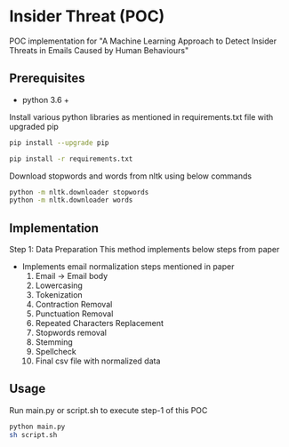 # Insider Threat (POC)
POC implementation for "A Machine Learning Approach to Detect Insider Threats
in Emails Caused by Human Behaviours"

## Prerequisites
- python 3.6 +

Install various python libraries as mentioned in requirements.txt file with upgraded pip

```bash
pip install --upgrade pip
```

```bash
pip install -r requirements.txt
```
Download stopwords and words from nltk using below commands

```bash
python -m nltk.downloader stopwords
python -m nltk.downloader words
```

## Implementation
Step 1: Data Preparation
This method implements below steps from paper
 -  Implements email normalization steps mentioned in paper
    1. Email -> Email body
    2. Lowercasing
    3. Tokenization
    4. Contraction Removal
    5. Punctuation Removal
    6. Repeated Characters Replacement
    7. Stopwords removal
    8. Stemming 
    9. Spellcheck  
    10. Final csv file with normalized data

## Usage
Run main.py or script.sh to execute step-1 of this POC

```bash
python main.py
sh script.sh 
```
